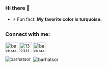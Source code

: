### Hi there 👋

- ⚡ Fun fact: **My favorite color is turquoise.**

<h3 align="left">Connect with me:</h3>
<p align="left">
<a href="https://twitter.com/barhatsor" target="blank"><img align="center" src="https://raw.githubusercontent.com/rahuldkjain/github-profile-readme-generator/master/src/images/icons/Social/twitter.svg" alt="barhatsor" height="30" width="40" /></a>
<a href="https://stackoverflow.com/users/13331155" target="blank"><img align="center" src="https://raw.githubusercontent.com/rahuldkjain/github-profile-readme-generator/master/src/images/icons/Social/stack-overflow.svg" alt="13331155" height="30" width="40" /></a>
<a href="https://codepen.io/barhatsor" target="blank"><img align="center" src="https://raw.githubusercontent.com/rahuldkjain/github-profile-readme-generator/master/src/images/icons/Social/codepen.svg" alt="barhatsor" height="30" width="40" /></a>
</p>

<p><img align="left" src="https://github-readme-stats.vercel.app/api/top-langs?username=barhatsor&show_icons=true&locale=en&layout=compact" alt="barhatsor" /></p>

<p>&nbsp;<img align="center" src="https://github-readme-stats.vercel.app/api?username=barhatsor&show_icons=true&locale=en" alt="barhatsor" /></p>

